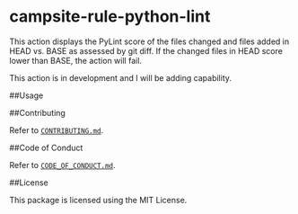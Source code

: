 # campsite-rule-python-lint

This action displays the PyLint score of the files changed and files added in HEAD vs. BASE as assessed by git diff. If the changed files in HEAD score lower than BASE, the action will fail.

This action is in development and I will be adding capability.

##Usage



##Contributing

Refer to [`CONTRIBUTING.md`](.github/CONTRIBUTING.md).

##Code of Conduct

Refer to [`CODE_OF_CONDUCT.md`](.github/CODE_OF_CONDUCT.md).

##License

This package is licensed using the MIT License.
